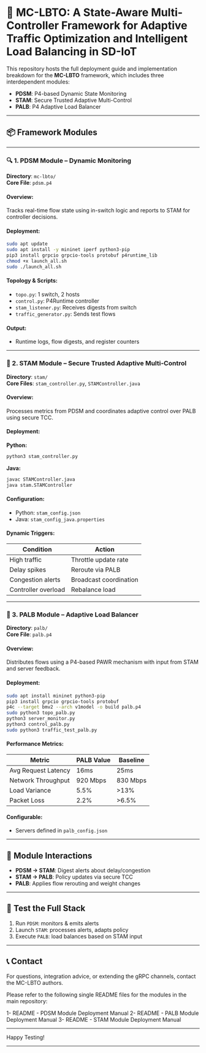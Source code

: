 
# 🧠 MC-LBTO: A State-Aware Multi-Controller Framework for Adaptive Traffic Optimization and Intelligent Load Balancing in SD-IoT

This repository hosts the full deployment guide and implementation breakdown for the **MC-LBTO** framework, which includes three interdependent modules:

- **PDSM**: P4-based Dynamic State Monitoring
- **STAM**: Secure Trusted Adaptive Multi-Control
- **PALB**: P4 Adaptive Load Balancer

---

## 📦 Framework Modules

---

### 🔍 1. PDSM Module – Dynamic Monitoring

**Directory**: `mc-lbto/`  
**Core File**: `pdsm.p4`

#### Overview:
Tracks real-time flow state using in-switch logic and reports to STAM for controller decisions.

#### Deployment:

```bash
sudo apt update
sudo apt install -y mininet iperf python3-pip
pip3 install grpcio grpcio-tools protobuf p4runtime_lib
chmod +x launch_all.sh
sudo ./launch_all.sh
```

#### Topology & Scripts:
- `topo.py`: 1 switch, 2 hosts
- `control.py`: P4Runtime controller
- `stam_listener.py`: Receives digests from switch
- `traffic_generator.py`: Sends test flows

#### Output:
- Runtime logs, flow digests, and register counters

---

### 🔐 2. STAM Module – Secure Trusted Adaptive Multi-Control

**Directory**: `stam/`  
**Core Files**: `stam_controller.py`, `STAMController.java`

#### Overview:
Processes metrics from PDSM and coordinates adaptive control over PALB using secure TCC.

#### Deployment:

**Python:**

```bash
python3 stam_controller.py
```

**Java:**

```bash
javac STAMController.java
java stam.STAMController
```

#### Configuration:

- Python: `stam_config.json`
- Java: `stam_config_java.properties`

#### Dynamic Triggers:

| Condition                 | Action                                 |
|--------------------------|----------------------------------------|
| High traffic             | Throttle update rate                   |
| Delay spikes             | Reroute via PALB                       |
| Congestion alerts        | Broadcast coordination                 |
| Controller overload      | Rebalance load                         |

---

### 🧠 3. PALB Module – Adaptive Load Balancer

**Directory**: `palb/`  
**Core File**: `palb.p4`

#### Overview:
Distributes flows using a P4-based PAWR mechanism with input from STAM and server feedback.

#### Deployment:

```bash
sudo apt install mininet python3-pip
pip3 install grpcio grpcio-tools protobuf
p4c --target bmv2 --arch v1model -o build palb.p4
sudo python3 topo_palb.py
python3 server_monitor.py
python3 control_palb.py
sudo python3 traffic_test_palb.py
```

#### Performance Metrics:

| Metric                   | PALB Value | Baseline |
|--------------------------|------------|----------|
| Avg Request Latency      | 16ms       | 25ms     |
| Network Throughput       | 920 Mbps   | 830 Mbps |
| Load Variance            | 5.5%       | >13%     |
| Packet Loss              | 2.2%       | >6.5%    |

#### Configurable:

- Servers defined in `palb_config.json`

---

## 🔗 Module Interactions

- **PDSM → STAM**: Digest alerts about delay/congestion
- **STAM → PALB**: Policy updates via secure TCC
- **PALB**: Applies flow rerouting and weight changes

---

## 🧪 Test the Full Stack

1. Run `PDSM`: monitors & emits alerts
2. Launch `STAM`: processes alerts, adapts policy
3. Execute `PALB`: load balances based on STAM input

---

## 📞 Contact

For questions, integration advice, or extending the gRPC channels, contact the MC-LBTO authors.

Please refer to the following single README files for the modules in the main repository:

1- README - PDSM Module Deployment Manual
2- README - PALB Module Deployment Manual
3- README - STAM Module Deployment Manual

---

Happy Testing!

---